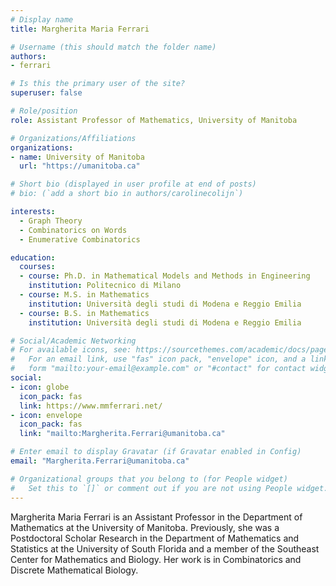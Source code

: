 ```yaml
---
# Display name
title: Margherita Maria Ferrari

# Username (this should match the folder name)
authors:
- ferrari

# Is this the primary user of the site?
superuser: false

# Role/position
role: Assistant Professor of Mathematics, University of Manitoba

# Organizations/Affiliations
organizations:
- name: University of Manitoba
  url: "https://umanitoba.ca"

# Short bio (displayed in user profile at end of posts)
# bio: (`add a short bio in authors/carolinecolijn`)

interests:
  - Graph Theory
  - Combinatorics on Words
  - Enumerative Combinatorics

education:
  courses:
  - course: Ph.D. in Mathematical Models and Methods in Engineering
    institution: Politecnico di Milano
  - course: M.S. in Mathematics 
    institution: Università degli studi di Modena e Reggio Emilia
  - course: B.S. in Mathematics
    institution: Università degli studi di Modena e Reggio Emilia

# Social/Academic Networking
# For available icons, see: https://sourcethemes.com/academic/docs/page-builder/#icons
#   For an email link, use "fas" icon pack, "envelope" icon, and a link in the
#   form "mailto:your-email@example.com" or "#contact" for contact widget.
social:
- icon: globe
  icon_pack: fas
  link: https://www.mmferrari.net/
- icon: envelope
  icon_pack: fas
  link: "mailto:Margherita.Ferrari@umanitoba.ca"

# Enter email to display Gravatar (if Gravatar enabled in Config)
email: "Margherita.Ferrari@umanitoba.ca"

# Organizational groups that you belong to (for People widget)
#   Set this to `[]` or comment out if you are not using People widget.
---
```

Margherita Maria Ferrari is an Assistant Professor in the Department of
Mathematics at the University of Manitoba. Previously, she was a Postdoctoral
Scholar Research in the Department of Mathematics and Statistics at the
University of South Florida and a member of the Southeast Center for Mathematics
and Biology. Her work is in Combinatorics and Discrete Mathematical Biology.
